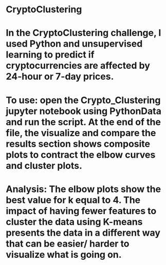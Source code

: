 # CryptoClustering

# In the CryptoClustering challenge, I used Python and unsupervised learning to predict if cryptocurrencies are affected by 24-hour or 7-day prices. 

# To use: open the Crypto_Clustering jupyter notebook using PythonData and run the script. At the end of the file, the visualize and compare the results section shows composite plots to contract the elbow curves and cluster plots. 

# Analysis: The elbow plots show the best value for k equal to 4. The impact of having fewer features to cluster the data using K-means presents the data in a different way that can be easier/ harder to visualize what is going on. 